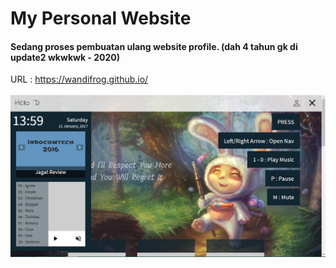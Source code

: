 # My Personal Website
#### Sedang proses pembuatan ulang website profile. (dah 4 tahun gk di update2 wkwkwk - 2020)
URL : 
https://wandifrog.github.io/ <br/><br/>
![Alt text](file/ss.png)
